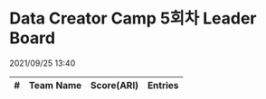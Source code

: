 # Data Creator Camp 5회차 Leader Board
2021/09/25 13:40

|#|Team Name|Score(ARI)|Entries|  
|:---:|:---:|:---:|:---:|  
